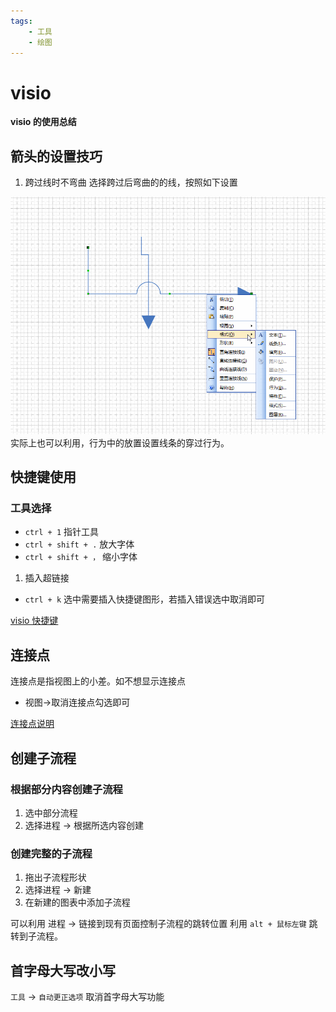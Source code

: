 ```yaml
---
tags:  
    - 工具
    - 绘图
---
```


# visio

**visio 的使用总结**

## 箭头的设置技巧
1. 跨过线时不弯曲
选择跨过后弯曲的的线，按照如下设置

![](./img/2016-10-19-visio.gif)
实际上也可以利用，行为中的放置设置线条的穿过行为。


## 快捷键使用
### 工具选择
* `ctrl + 1` 指针工具
* `ctrl + shift + .` 放大字体
* `ctrl + shift + ，` 缩小字体

1. 插入超链接
* `ctrl + k` 选中需要插入快捷键图形，若插入错误选中取消即可

[visio 快捷键](https://support.office.com/zh-cn/article/Visio-%E7%9A%84%E9%94%AE%E7%9B%98%E5%BF%AB%E6%8D%B7%E6%96%B9%E5%BC%8F-ee952f31-7e3e-4564-8116-f3ecbb733cc1)

## 连接点
连接点是指视图上的小差。如不想显示连接点
* 视图->取消连接点勾选即可

[连接点说明](https://support.office.com/zh-cn/article/%E6%B7%BB%E5%8A%A0%E3%80%81%E7%A7%BB%E5%8A%A8%E6%88%96%E5%88%A0%E9%99%A4%E8%BF%9E%E6%8E%A5%E7%82%B9-5669491f-9fce-4676-81f8-ef4553788416#bm4)

## 创建子流程
### 根据部分内容创建子流程
1. 选中部分流程
2. 选择进程 -> 根据所选内容创建

### 创建完整的子流程
1. 拖出子流程形状
2. 选择进程 -> 新建
3. 在新建的图表中添加子流程

可以利用 进程 -> 链接到现有页面控制子流程的跳转位置
利用 `alt + 鼠标左键` 跳转到子流程。  

## 首字母大写改小写
`工具` -> `自动更正选项` 取消首字母大写功能